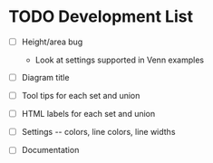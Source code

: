 # TODO Development List

* [ ] Height/area bug

  * Look at settings supported in Venn examples

* [ ] Diagram title

* [ ] Tool tips for each set and union

* [ ] HTML labels for each set and union

* [ ] Settings -- colors, line colors, line widths

* [ ] Documentation 

